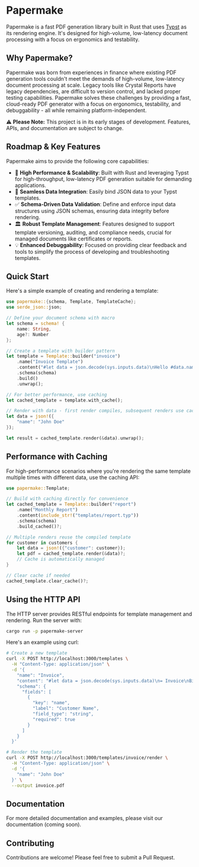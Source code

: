 # Papermake

Papermake is a fast PDF generation library built in Rust that uses [Typst](https://github.com/typst/typst) as its rendering engine. It's designed for high-volume, low-latency document processing with a focus on ergonomics and testability.

## Why Papermake?

Papermake was born from experiences in finance where existing PDF generation tools couldn't meet the demands of high-volume, low-latency document processing at scale. Legacy tools like Crystal Reports have legacy dependencies, are difficult to version control, and lacked proper testing capabilities. Papermake solves these challenges by providing a fast, cloud-ready PDF generator with a focus on ergonomics, testability, and debuggability - all while remaining platform-independent.

⚠️ **Please Note:** This project is in its early stages of development. Features, APIs, and documentation are subject to change.

## Roadmap & Key Features

Papermake aims to provide the following core capabilities:

-   🚀 **High Performance & Scalability**: Built with Rust and leveraging Typst for high-throughput, low-latency PDF generation suitable for demanding applications.
-   🔗 **Seamless Data Integration**: Easily bind JSON data to your Typst templates.
-   ✅ **Schema-Driven Data Validation**: Define and enforce input data structures using JSON schemas, ensuring data integrity before rendering.
-   🏛️ **Robust Template Management**: Features designed to support template versioning, auditing, and compliance needs, crucial for managed documents like certificates or reports.
-   💡 **Enhanced Debuggability**: Focused on providing clear feedback and tools to simplify the process of developing and troubleshooting templates.

## Quick Start

Here's a simple example of creating and rendering a template:

```rust
use papermake::{schema, Template, TemplateCache};
use serde_json::json;

// Define your document schema with macro
let schema = schema! {
    name: String,
    age?: Number
};

// Create a template with builder pattern
let template = Template::builder("invoice")
    .name("Invoice Template")
    .content("#let data = json.decode(sys.inputs.data)\nHello #data.name!")
    .schema(schema)
    .build()
    .unwrap();

// For better performance, use caching
let cached_template = template.with_cache();

// Render with data - first render compiles, subsequent renders use cache
let data = json!({
    "name": "John Doe"
});

let result = cached_template.render(&data).unwrap();
```

## Performance with Caching

For high-performance scenarios where you're rendering the same template multiple times with different data, use the caching API:

```rust
use papermake::Template;

// Build with caching directly for convenience
let cached_template = Template::builder("report")
    .name("Monthly Report")
    .content(include_str!("templates/report.typ"))
    .schema(schema)
    .build_cached()?;

// Multiple renders reuse the compiled template
for customer in customers {
    let data = json!({"customer": customer});
    let pdf = cached_template.render(&data)?;
    // Cache is automatically managed
}

// Clear cache if needed
cached_template.clear_cache()?;
```

## Using the HTTP API

The HTTP server provides RESTful endpoints for template management and rendering. Run the server with:

```bash
cargo run -p papermake-server
```

Here's an example using curl:

```bash
# Create a new template
curl -X POST http://localhost:3000/templates \
  -H "Content-Type: application/json" \
  -d '{
    "name": "Invoice",
    "content": "#let data = json.decode(sys.inputs.data)\n= Invoice\nBill to: #data.name",
    "schema": {
      "fields": [
        {
          "key": "name",
          "label": "Customer Name",
          "field_type": "string",
          "required": true
        }
      ]
    }
  }'

# Render the template
curl -X POST http://localhost:3000/templates/invoice/render \
  -H "Content-Type: application/json" \
  -d '{
    "name": "John Doe"
  }' \
  --output invoice.pdf
```

## Documentation

For more detailed documentation and examples, please visit our documentation (coming soon).

## Contributing

Contributions are welcome! Please feel free to submit a Pull Request.
